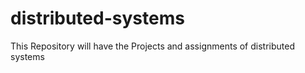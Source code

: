 # distributed-systems
This Repository will have the Projects and assignments of distributed systems
